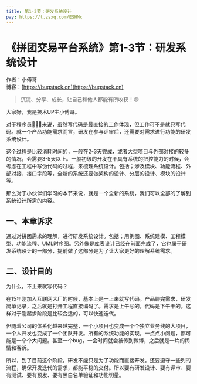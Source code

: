 ```yaml
---
title: 第1-3节：研发系统设计
pay: https://t.zsxq.com/ESHMx
---
```


# 《拼团交易平台系统》第1-3节：研发系统设计

作者：小傅哥
<br/>博客：[https://bugstack.cn](https://bugstack.cn)

> 沉淀、分享、成长，让自己和他人都能有所收获！😄

大家好，我是技术UP主小傅哥。

对于程序员👨🏻‍💻来说，虽然写代码是最直接的工作体现，但工作可不是就只写代码。就一个产品功能需求而言，研发在参与评审后，还需要对需求进行功能的研发系统设计。

这个过程是比较消耗时间的，一般在2-3天完成，或者大型项目与外部对接的较多的情况，会需要3-5天以上。一般初级的开发在不具有系统的把控能力的时候，会考虑在工程中写伪代码的过程，来梳理系统设计。包括；涉及模块、功能流程、外部对接、接口字段等，全新的系统还要做架构的设计、分层的设计、模块的设计等。

那么对于小伙伴们学习的本节来说，就是一个全新的系统，我们可以全部的了解到系统设计所需的内容。

## 一、本章诉求

通过对拼团需求的理解，进行研发系统设计。包括；用例图、系统建模、工程模型、功能流程、UML时序图。另外像是库表设计已经在前面完成了，它也属于研发系统设计的一部分，提前做了这部分是为了让大家更好的理解系统需求。

## 二、设计目的

为什么，不上来就写代码？

在15年刚加入互联网大厂的时候，基本上是一上来就写代码。产品聊完需求，研发简单记录，之后就是打开工程直接编码了。需求是上午写的，代码是下午干的。这样对于刚起步阶段是比较合适的，可以快速迭代。

但随着公司的体系化越来越完整，一个小项目也变成一个个独立业务线的大项目，一个人开发也变成了一个团队开发。所有的系统功能的实现，一点点小问题，都可能是一个个大问题。甚至一个bug，一会时间就会被传到微博，之后就是一片的舆情和客诉。

所以，到了目前这个阶段，研发不能只是为了功能而直接开发。还要遵守一些列的流程，确保开发迭代的需求，都能平稳的交付。所以要有研发设计、要有评审、要有测试、要有预发、要有黑白名单验证和功能切量。
